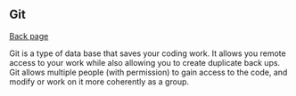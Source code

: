 ## Git

[Back page](/102-notes.md)

Git is a type of data base that saves your coding work. It allows you remote access to your work while also allowing you to create duplicate back 
ups. Git allows multiple people (with permission) to gain access to the code, and modify or work on it more coherently as a group.
